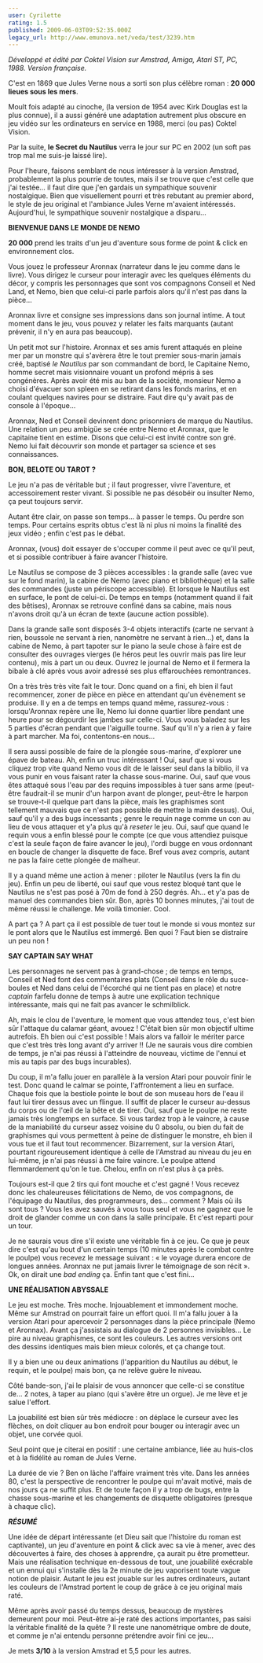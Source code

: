 ```yaml
---
user: Cyrilette
rating: 1.5
published: 2009-06-03T09:52:35.000Z
legacy_url: http://www.emunova.net/veda/test/3239.htm
---
```

_Développé et édité par Coktel Vision sur Amstrad, Amiga, Atari ST, PC, 1988\. Version française._  

  

C'est en 1869 que Jules Verne nous a sorti son plus célèbre roman : **20 000 lieues sous les mers**.  

Moult fois adapté au cinoche, (la version de 1954 avec Kirk Douglas est la plus connue), il a aussi généré une adaptation autrement plus obscure en jeu vidéo sur les ordinateurs en service en 1988, merci (ou pas) Coktel Vision.  

Par la suite, **le Secret du Nautilus** verra le jour sur PC en 2002 (un soft pas trop mal me suis-je laissé lire).  

Pour l'heure, faisons semblant de nous intéresser à la version Amstrad, probablement la plus pourrie de toutes, mais il se trouve que c'est celle que j'ai testée... il faut dire que j'en gardais un sympathique souvenir nostalgique. Bien que visuellement pourri et très rebutant au premier abord, le style de jeu original et l'ambiance Jules Verne m'avaient intéressés. Aujourd'hui, le sympathique souvenir nostalgique a disparu...  

  

**BIENVENUE DANS LE MONDE DE NEMO**  

**20 000** prend les traits d'un jeu d'aventure sous forme de point & click en environnement clos.  

Vous jouez le professeur Aronnax (narrateur dans le jeu comme dans le livre). Vous dirigez le curseur pour interagir avec les quelques éléments du décor, y compris les personnages que sont vos compagnons Conseil et Ned Land, et Nemo, bien que celui-ci parle parfois alors qu'il n'est pas dans la pièce...  

Aronnax livre et consigne ses impressions dans son journal intime. A tout moment dans le jeu, vous pouvez y relater les faits marquants (autant prévenir, il n'y en aura pas beaucoup).  

  

Un petit mot sur l'histoire. Aronnax et ses amis furent attaqués en pleine mer par un monstre qui s'avèrera être le tout premier sous-marin jamais créé, baptisé _le Nautilus_ par son commandant de bord, le Capitaine Nemo, homme secret mais visionnaire vouant un profond mépris à ses congénères. Après avoir été mis au ban de la société, monsieur Nemo a choisi d'évacuer son spleen en se retirant dans les fonds marins, et en coulant quelques navires pour se distraire. Faut dire qu'y avait pas de console à l'époque...  

Aronnax, Ned et Conseil devinrent donc prisonniers de marque du Nautilus. Une relation un peu ambigüe se crée entre Nemo et Aronnax, que le capitaine tient en estime. Disons que celui-ci est invité contre son gré. Nemo lui fait découvrir son monde et partager sa science et ses connaissances.  

  

**BON, BELOTE OU TAROT ?**  

Le jeu n'a pas de véritable but ; il faut progresser, vivre l'aventure, et accessoirement rester vivant. Si possible ne pas désobéir ou insulter Nemo, ça peut toujours servir.  

Autant être clair, on passe son temps... à passer le temps. Ou perdre son temps. Pour certains esprits obtus c'est là ni plus ni moins la finalité des jeux vidéo ; enfin c'est pas le débat.  

Aronnax, (vous) doit essayer de s'occuper comme il peut avec ce qu'il peut, et si possible contribuer à faire avancer l'histoire.  

  

Le Nautilus se compose de 3 pièces accessibles : la grande salle (avec vue sur le fond marin), la cabine de Nemo (avec piano et bibliothèque) et la salle des commandes (juste un périscope accessible). Et lorsque le Nautilus est en surface, le pont de celui-ci. De temps en temps (notamment quand il fait des bêtises), Aronnax se retrouve confiné dans sa cabine, mais nous n'avons droit qu'à un écran de texte (aucune action possible).  

Dans la grande salle sont disposés 3-4 objets interactifs (carte ne servant à rien, boussole ne servant à rien, nanomètre ne servant à rien...) et, dans la cabine de Nemo, à part tapoter sur le piano la seule chose à faire est de consulter des ouvrages vierges (le héros peut les ouvrir mais pas lire leur contenu), mis à part un ou deux. Ouvrez le journal de Nemo et il fermera la bibale à clé après vous avoir adressé ses plus effarouchées remontrances.  

  

On a très très très vite fait le tour. Donc quand on a fini, eh bien il faut recommencer, zoner de pièce en pièce en attendant qu'un évènement se produise. Il y en a de temps en temps quand même, rassurez-vous : lorsqu'Aronnax repère une île, Nemo lui donne quartier libre pendant une heure pour se dégourdir les jambes sur celle-ci. Vous vous baladez sur les 5 parties d'écran pendant que l'aiguille tourne. Sauf qu'il n'y a rien à y faire à part marcher. Ma foi, contentons-en nous...  

  

Il sera aussi possible de faire de la plongée sous-marine, d'explorer une épave de bateau. Ah, enfin un truc intéressant ! Oui, sauf que si vous cliquez trop vite quand Nemo vous dit de le laisser seul dans la biblio, il va vous punir en vous faisant rater la chasse sous-marine. Oui, sauf que vous êtes attaqué sous l'eau par des requins impossibles à tuer sans arme (peut-être faudrait-il se munir d'un harpon avant de plonger, peut-être le harpon se trouve-t-il quelque part dans la pièce, mais les graphismes sont tellement mauvais que ce n'est pas possible de mettre la main dessus). Oui, sauf qu'il y a des bugs incessants ; genre le requin nage comme un con au lieu de vous attaquer et y'a plus qu'à _reseter_ le jeu. Oui, sauf que quand le requin vous a enfin blessé pour le compte (ce que vous attendiez puisque c'est la seule façon de faire avancer le jeu), l'ordi bugge en vous ordonnant en boucle de changer la disquette de face. Bref vous avez compris, autant ne pas la faire cette plongée de malheur.  

  

Il y a quand même une action à mener : piloter le Nautilus (vers la fin du jeu). Enfin un peu de liberté, oui sauf que vous restez bloqué tant que le Nautilus ne s'est pas posé à 70m de fond à 250 degrés. Ah... et y'a pas de manuel des commandes bien sûr. Bon, après 10 bonnes minutes, j'ai tout de même réussi le challenge. Me voilà timonier. Cool.  

  

A part ça ? A part ça il est possible de tuer tout le monde si vous montez sur le pont alors que le Nautilus est immergé. Ben quoi ? Faut bien se distraire un peu non !  

  

**SAY CAPTAIN SAY WHAT**  

Les personnages ne servent pas à grand-chose ; de temps en temps, Conseil et Ned font des commentaires plats (Conseil dans le rôle du suce-boules et Ned dans celui de l'écorché qui ne tient pas en place) et notre _captain_ farfelu donne de temps à autre une explication technique intéressante, mais qui ne fait pas avancer le schmilblick.  

  

Ah, mais le clou de l'aventure, le moment que vous attendez tous, c'est bien sûr l'attaque du calamar géant, avouez ! C'était bien sûr mon objectif ultime autrefois. Eh bien oui c'est possible ! Mais alors va falloir le mériter parce que c'est très très long avant d'y arriver !! (Je ne saurais vous dire combien de temps, je n'ai pas réussi à l'atteindre de nouveau, victime de l'ennui et mis au tapis par des bugs incurables).  

Du coup, il m'a fallu jouer en parallèle à la version Atari pour pouvoir finir le test. Donc quand le calmar se pointe, l'affrontement a lieu en surface. Chaque fois que la bestiole pointe le bout de son museau hors de l'eau il faut lui tirer dessus avec un flingue. Il suffit de placer le curseur au-dessus du corps ou de l'œil de la bête et de tirer. Oui, sauf que le poulpe ne reste jamais très longtemps en surface. Si vous tardez trop à le vaincre, à cause de la maniabilité du curseur assez voisine du 0 absolu, ou bien du fait de graphismes qui vous permettent à peine de distinguer le monstre, eh bien il vous tue et il faut tout recommencer. Bizarrement, sur la version Atari, pourtant rigoureusement identique à celle de l'Amstrad au niveau du jeu en lui-même, je n'ai pas réussi à me faire vaincre. Le poulpe attend flemmardement qu'on le tue. Chelou, enfin on n'est plus à ça près.  

Toujours est-il que 2 tirs qui font mouche et c'est gagné ! Vous recevez donc les chaleureuses félicitations de Nemo, de vos compagnons, de l'équipage du Nautilus, des programmeurs, des... comment ? Mais où ils sont tous ? Vous les avez sauvés à vous tous seul et vous ne gagnez que le droit de glander comme un con dans la salle principale. Et c'est reparti pour un tour.  

  

Je ne saurais vous dire s'il existe une véritable fin à ce jeu. Ce que je peux dire c'est qu'au bout d'un certain temps (10 minutes après le combat contre le poulpe) vous recevez le message suivant : « le voyage durera encore de longues années. Aronnax ne put jamais livrer le témoignage de son récit ». Ok, on dirait une _bad ending_ ça. Enfin tant que c'est fini...  

  

**UNE RÉALISATION ABYSSALE**  

Le jeu est moche. Très moche. Injouablement et immondement moche. Même sur Amstrad on pourrait faire un effort quoi. Il m'a fallu jouer à la version Atari pour apercevoir 2 personnages dans la pièce principale (Nemo et Aronnax). Avant ça j'assistais au dialogue de 2 personnes invisibles... Le pire au niveau graphismes, ce sont les couleurs. Les autres versions ont des dessins identiques mais bien mieux colorés, et ça change tout.  

Il y a bien une ou deux animations (l'apparition du Nautilus au début, le requin, et le poulpe) mais bon, ça ne relève guère le niveau.  

Côté bande-son, j'ai le plaisir de vous annoncer que celle-ci se constitue de... 2 notes, à taper au piano (qui s'avère être un orgue). Je me lève et je salue l'effort.  

La jouabilité est bien sûr très médiocre : on déplace le curseur avec les flèches, on doit cliquer au bon endroit pour bouger ou interagir avec un objet, une corvée quoi.  

Seul point que je citerai en positif : une certaine ambiance, liée au huis-clos et à la fidélité au roman de Jules Verne.  

La durée de vie ? Ben on lâche l'affaire vraiment très vite. Dans les années 80, c'est la perspective de rencontrer le poulpe qui m'avait motivé, mais de nos jours ça ne suffit plus. Et de toute façon il y a trop de bugs, entre la chasse sous-marine et les changements de disquette obligatoires (presque à chaque clic).  

  

_**RÉSUMÉ**_  

Une idée de départ intéressante (et Dieu sait que l'histoire du roman est captivante), un jeu d'aventure en point & click avec sa vie à mener, avec des découvertes à faire, des choses à apprendre, ça aurait pu être prometteur. Mais une réalisation technique en-dessous de tout, une jouabilité exécrable et un ennui qui s'installe dès la 2e minute de jeu vaporisent toute vague notion de plaisir. Autant le jeu est jouable sur les autres ordinateurs, autant les couleurs de l'Amstrad portent le coup de grâce à ce jeu original mais raté.  

Même après avoir passé du temps dessus, beaucoup de mystères demeurent pour moi. Peut-être ai-je raté des actions importantes, pas saisi la véritable finalité de la quête ? Il reste une nanométrique ombre de doute, et comme je n'ai entendu personne prétendre avoir fini ce jeu...  

  

Je mets **3/10** à la version Amstrad et 5,5 pour les autres.